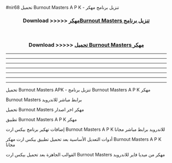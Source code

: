 #nir68 تحميل Burnout Masters  A P K - تنزيل برنامج مهكر



<div align="center">
<h3>Download >>>>> <a href="https://runaway1.web.app/?sq=Burnout Masters ">مهكرBurnout Masters  تنزيل برنامج</a></h3><br>

<h3>Download >>>>> <a href="https://runaway1.web.app/?sq=Burnout Masters ">تحميل Burnout Masters  مهكر</a></h3>
</div>


----------------------------------------------------------

----------------------------------------------------------

----------------------------------------------------------

----------------------------------------------------------

----------------------------------------------------------

----------------------------------------------------------

----------------------------------------------------------

تحميل Burnout Masters  APK - تنزيل برنامج Burnout Masters  A P K مهكر

Burnout Masters  برابط مباشر للاندرويد

تحميل Burnout Masters  مهكر اخر اصدار

تطبيق Burnout Masters  A P K مهكر

إضافات تهكير برنامج بيكس ارت Burnout Masters  A P K للاندرويد برابط مباشر مجانا

أدوات التعديل الأساسية بعد تحميل تطبيق بيكس ارت مهكر Burnout Masters  A P K مجانا

القوالب الجاهزة بعد تحميل بيكس ارت Burnout Masters  مهكر من ميديا فاير للاندرويد


